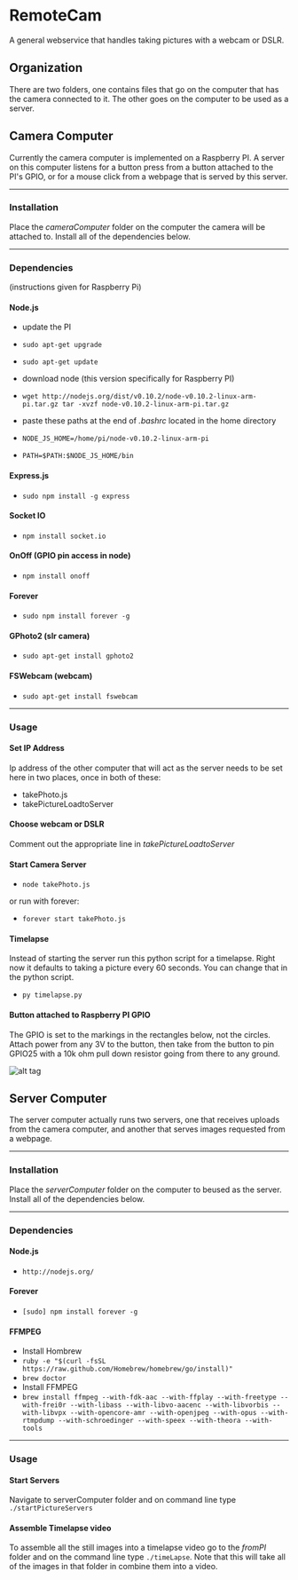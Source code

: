 RemoteCam
=====

A general webservice that handles taking pictures with a webcam or DSLR.

## Organization
There are two folders, one contains files that go on the computer that has the camera connected to it. The other goes on the computer to be used as a server.

## Camera Computer
Currently the camera computer is implemented on a Raspberry PI. A server on this computer listens for a button press from a button attached to the PI's GPIO, or for a mouse click from a webpage that is served by this server.

- - - -

### Installation
Place the _cameraComputer_ folder on the computer the camera will be attached to. Install all of the dependencies below.

- - - -

### Dependencies
(instructions given for Raspberry Pi)
#### Node.js
* update the PI
 * `sudo apt-get upgrade`
 * `sudo apt-get update`

* download node (this version specifically for Raspberry PI)
 * `wget http://nodejs.org/dist/v0.10.2/node-v0.10.2-linux-arm-pi.tar.gz
tar -xvzf node-v0.10.2-linux-arm-pi.tar.gz`

* paste these paths at the end of _.bashrc_ located in the home directory
 * `NODE_JS_HOME=/home/pi/node-v0.10.2-linux-arm-pi`
 * `PATH=$PATH:$NODE_JS_HOME/bin`


#### Express.js
* `sudo npm install -g express`

#### Socket IO
* `npm install socket.io`

#### OnOff (GPIO pin access in node)
* `npm install onoff`
 
#### Forever
* `sudo npm install forever -g`

#### GPhoto2 (slr camera)
* `sudo apt-get install gphoto2`

#### FSWebcam (webcam)
* `sudo apt-get install fswebcam`

- - - -
 
### Usage

#### Set IP Address
Ip address of the other computer that will act as the server needs to be set here in two places, once in both of these:
* takePhoto.js
* takePictureLoadtoServer
 
#### Choose webcam or DSLR
Comment out the appropriate line in _takePictureLoadtoServer_

#### Start Camera Server
* `node takePhoto.js`

or run with forever:
* `forever start takePhoto.js`

#### Timelapse
Instead of starting the server run this python script for a timelapse. Right now it defaults to taking a picture every 60 seconds. You can change that in the python script.
* `py timelapse.py`
 
#### Button attached to Raspberry PI GPIO
The GPIO is set to the markings in the rectangles below, not the circles. Attach power from any 3V to the button, then take from the button to pin GPIO25 with a 10k ohm pull down resistor going from there to any ground.

![alt tag](http://ngng.gotovac.org/wp-content/uploads/2014/04/Raspberry-Pi-GPIO-Layout-Revision-2-e1347664831557.png)


  
  
## Server Computer
The server computer actually runs two servers, one that receives uploads from the camera computer, and another that serves images requested from a webpage.

----

### Installation
Place the _serverComputer_ folder on the computer to beused as the server. Install all of the dependencies below.

----

### Dependencies

#### Node.js
* `http://nodejs.org/`

#### Forever
* `[sudo] npm install forever -g`

#### FFMPEG
* Install Hombrew
 * `ruby -e "$(curl -fsSL https://raw.github.com/Homebrew/homebrew/go/install)"`
 * `brew doctor`
* Install FFMPEG
 * `brew install ffmpeg --with-fdk-aac --with-ffplay --with-freetype --with-frei0r --with-libass --with-libvo-aacenc --with-libvorbis --with-libvpx --with-opencore-amr --with-openjpeg --with-opus --with-rtmpdump --with-schroedinger --with-speex --with-theora --with-tools` 

----

### Usage

#### Start Servers
Navigate to serverComputer folder and on command line type `./startPictureServers`

#### Assemble Timelapse video
To assemble all the still images into a timelapse video go to the _fromPI_ folder and on the command line type `./timeLapse`. Note that this will take all of the images in that folder in combine them into a video.



